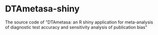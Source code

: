 # DTAmetasa-shiny
 The source code of "DTAmetasa: an R shiny application for meta-analysis of diagnostic test accuracy and sensitivity analysis of publication bias"
